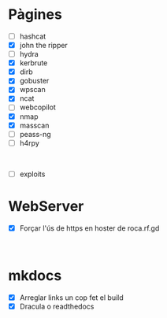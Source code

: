 # Pàgines
 
 - [ ] hashcat
 - [X] john the ripper
 - [ ] hydra
 - [X] kerbrute
 - [X] dirb
 - [X] gobuster
 - [X] wpscan
 - [X] ncat
 - [ ] webcopilot
 - [X] nmap
 - [X] masscan
 - [ ] peass-ng
 - [ ] h4rpy

<br>

 - [ ] exploits


# WebServer
 - [X] Forçar l'ús de https en hoster de roca.rf.gd

<br>

# mkdocs
 - [X] Arreglar links un cop fet el build
 - [X] Dracula o readthedocs